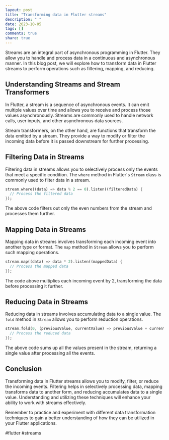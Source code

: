 ```yaml
---
layout: post
title: "Transforming data in Flutter streams"
description: " "
date: 2023-10-05
tags: []
comments: true
share: true
---
```


Streams are an integral part of asynchronous programming in Flutter. They allow you to handle and process data in a continuous and asynchronous manner. In this blog post, we will explore how to transform data in Flutter streams to perform operations such as filtering, mapping, and reducing.

## Understanding Streams and Stream Transformers

In Flutter, a stream is a sequence of asynchronous events. It can emit multiple values over time and allows you to receive and process those values asynchronously. Streams are commonly used to handle network calls, user inputs, and other asynchronous data sources.

Stream transformers, on the other hand, are functions that transform the data emitted by a stream. They provide a way to modify or filter the incoming data before it is passed downstream for further processing.

## Filtering Data in Streams

Filtering data in streams allows you to selectively process only the events that meet a specific condition. The `where` method in Flutter's `Stream` class is commonly used to filter data in a stream.

```dart
stream.where((data) => data % 2 == 0).listen((filteredData) {
  // Process the filtered data
});
```

The above code filters out only the even numbers from the stream and processes them further.

## Mapping Data in Streams

Mapping data in streams involves transforming each incoming event into another type or format. The `map` method in `Stream` allows you to perform such mapping operations.

```dart
stream.map((data) => data * 2).listen((mappedData) {
  // Process the mapped data
});
```

The code above multiplies each incoming event by 2, transforming the data before processing it further.

## Reducing Data in Streams

Reducing data in streams involves accumulating data to a single value. The `fold` method in `Stream` allows you to perform reduction operations.

```dart
stream.fold(0, (previousValue, currentValue) => previousValue + currentValue).then((reducedData) {
  // Process the reduced data
});
```

The above code sums up all the values present in the stream, returning a single value after processing all the events.

## Conclusion

Transforming data in Flutter streams allows you to modify, filter, or reduce the incoming events. Filtering helps in selectively processing data, mapping transforms data to another form, and reducing accumulates data to a single value. Understanding and utilizing these techniques will enhance your ability to work with streams effectively.

Remember to practice and experiment with different data transformation techniques to gain a better understanding of how they can be utilized in your Flutter applications.

#flutter #streams